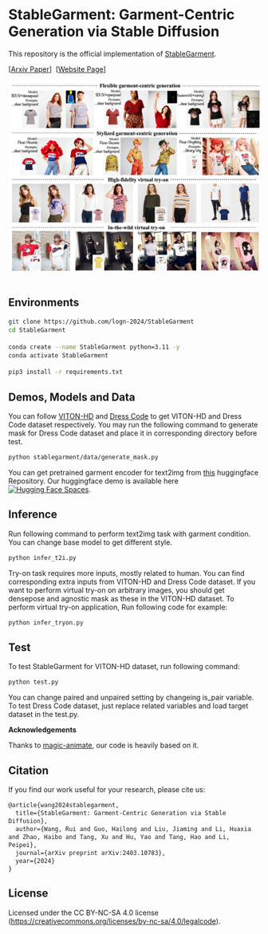 # StableGarment: Garment-Centric Generation via Stable Diffusion
This repository is the official implementation of [StableGarment](http://arxiv.org/abs/2403.10783).

[[Arxiv Paper](http://arxiv.org/abs/2403.10783)]&nbsp;
[[Website Page](https://raywang335.github.io/stablegarment.github.io/)]&nbsp;

![teaser](assets/teaser.jpg)&nbsp;

## Environments
```bash
git clone https://github.com/logn-2024/StableGarment
cd StableGarment

conda create --name StableGarment python=3.11 -y
conda activate StableGarment

pip3 install -r requirements.txt
```

## Demos, Models and Data
You can follow [VITON-HD](https://github.com/shadow2496/VITON-HD) and [Dress Code](https://github.com/aimagelab/dress-code) to get VITON-HD and Dress Code dataset respectively. You may run the following command to generate mask for Dress Code dataset and place it in corresponding directory before test.
```bash
python stablegarment/data/generate_mask.py
```
You can get pretrained garment encoder for text2img from [this](https://huggingface.co/loooooong/StableGarment_text2img) huggingface Repository. Our huggingface demo is available here [![Hugging Face Spaces](https://img.shields.io/badge/%F0%9F%A4%97%20Hugging%20Face-Spaces-blue)](https://huggingface.co/spaces/loooooong/StableGarment).

## Inference
Run following command to perform text2img task with garment condition. You can change base model to get different style.
```bash
python infer_t2i.py
```
Try-on task requires more inputs, mostly related to human. You can find corresponding extra inputs from VITON-HD and Dress Code dataset. If you want to perform virtual try-on on arbitrary images, you should get densepose and agnostic mask as these in the VITON-HD dataset. To perform virtual try-on application, Run following code for example:
```bash
python infer_tryon.py
```

## Test
To test StableGarment for VITON-HD dataset, run following command:
```bash
python test.py
```
You can change paired and unpaired setting by changeing is_pair variable. To test Dress Code dataset, just replace related variables and load target dataset in the test.py. 

**Acknowledgements** 

Thanks to [magic-animate](https://github.com/magic-research/magic-animate/), our code is heavily based on it. 

## Citation
If you find our work useful for your research, please cite us:
```
@article{wang2024stablegarment,
  title={StableGarment: Garment-Centric Generation via Stable Diffusion},
  author={Wang, Rui and Guo, Hailong and Liu, Jiaming and Li, Huaxia and Zhao, Haibo and Tang, Xu and Hu, Yao and Tang, Hao and Li, Peipei},
  journal={arXiv preprint arXiv:2403.10783},
  year={2024}
}
```

## License
Licensed under the CC BY-NC-SA 4.0 license (https://creativecommons.org/licenses/by-nc-sa/4.0/legalcode).